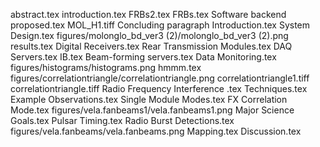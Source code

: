 abstract.tex
introduction.tex
FRBs2.tex
FRBs.tex
Software backend proposed.tex
MOL_H1.tiff
Concluding paragraph Introduction.tex
System Design.tex
figures/molonglo_bd_ver3 (2)/molonglo_bd_ver3 (2).png
results.tex
Digital Receivers.tex
Rear Transmission Modules.tex
DAQ Servers.tex
IB.tex
Beam-forming servers.tex
Data Monitoring.tex
figures/histograms/histograms.png
hmmm.tex
figures/correlationtriangle/correlationtriangle.png
correlationtriangle1.tiff
correlationtriangle.tiff
Radio Frequency Interference .tex
Techniques.tex
Example Observations.tex
Single Module Modes.tex
FX Correlation Mode.tex
figures/vela.fanbeams1/vela.fanbeams1.png
Major Science Goals.tex
Pulsar Timing.tex
Radio Burst Detections.tex
figures/vela.fanbeams/vela.fanbeams.png
Mapping.tex
Discussion.tex
